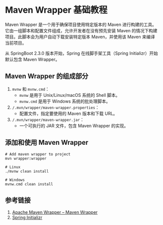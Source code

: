 # Maven Wrapper 基础教程

Maven Wrapper 是一个用于确保项目使用特定版本的 Maven 进行构建的工具。它由一组脚本和配置文件组成，允许开发者在没有预先安装 Maven 的情况下构建项目。此脚本会为用户自动下载安装特定版本 Maven，并使用该 Maven 来编译当前项目。

从 SpringBoot 2.3.0 版本开始，Spring 在线脚手架工具（Spring Initializr）开始默认包含 Maven Wrapper。

## Maven Wrapper 的组成部分

1. `mvnw` 和 `mvnw.cmd`：
    - `mvnw` 是用于 Unix/Linux/macOS 系统的 Shell 脚本。
    - `mvnw.cmd` 是用于 Windows 系统的批处理脚本。
2. `/.mvn/wrapper/maven-wrapper.properties`：
	- 配置文件，指定要使用的 Maven 版本和下载 URL。
3. `/.mvn/wrapper/maven-wrapper.jar`：
    - 一个可执行的 JAR 文件，包含 Maven Wrapper 的实现。

## 添加和使用 Maven Wrapper

```shell
# Add maven wrapper to project
mvn wrapper:wrapper

# Linux
./mvnw clean install

# Windows
mvnw.cmd clean install
```

## 参考链接

1. [Apache Maven Wrapper – Maven Wrapper](https://maven.apache.org/wrapper/index.html)
2. [Spring Initializr](https://start.spring.io/)
